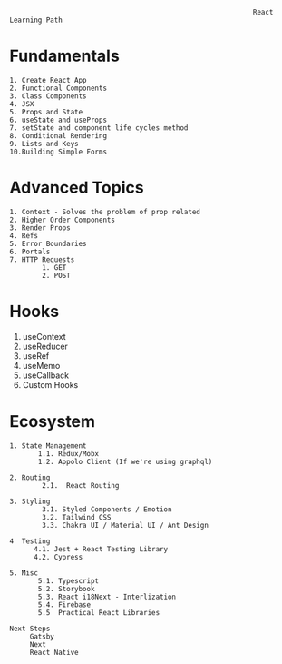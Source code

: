                                                                 React Learning Path

# Fundamentals                                            
    1. Create React App
    2. Functional Components
    3. Class Components
    4. JSX
    5. Props and State
    6. useState and useProps
    7. setState and component life cycles method
    8. Conditional Rendering
    9. Lists and Keys
    10.Building Simple Forms

# Advanced Topics 
    1. Context - Solves the problem of prop related
    2. Higher Order Components 
    3. Render Props
    4. Refs
    5. Error Boundaries
    6. Portals
    7. HTTP Requests  
            1. GET
            2. POST
# Hooks
   1. useContext
   2. useReducer
   3. useRef
   4. useMemo
   5. useCallback
   6. Custom Hooks

# Ecosystem

    1. State Management 
           1.1. Redux/Mobx
           1.2. Appolo Client (If we're using graphql)
            
    2. Routing
            2.1.  React Routing
            
    3. Styling
            3.1. Styled Components / Emotion
            3.2. Tailwind CSS
            3.3. Chakra UI / Material UI / Ant Design
           
    4  Testing
          4.1. Jest + React Testing Library
          4.2. Cypress
          
    5. Misc
           5.1. Typescript
           5.2. Storybook
           5.3. React i18Next - Interlization
           5.4. Firebase
           5.5  Practical React Libraries

    Next Steps
         Gatsby
         Next
         React Native


